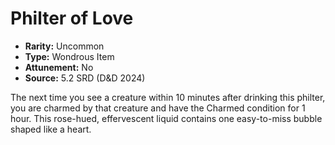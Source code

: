 # Philter of Love

- **Rarity:** Uncommon
- **Type:** Wondrous Item
- **Attunement:** No
- **Source:** 5.2 SRD (D&D 2024)

The next time you see a creature within 10 minutes after drinking this philter, you are charmed by that creature and have the Charmed condition for 1 hour. This rose-hued, effervescent liquid contains one easy-to-miss bubble shaped like a heart.
